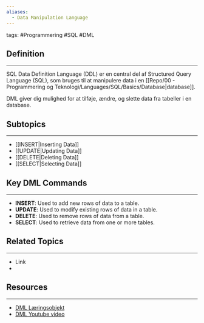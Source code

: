 ```yaml
---
aliases:
  - Data Manipulation Language
---
```

tags: #Programmering #SQL #DML

## Definition 
---
SQL Data Definition Language (DDL) er en central del af Structured Query Language (SQL), som bruges til at manipulere data i en [[Repo/00 - Programmering og Teknologi/Languages/SQL/Basics/Database|database]].

DML giver dig mulighed for at tilføje, ændre, og slette data fra tabeller i en database.

## Subtopics
---
- [[INSERT|Inserting Data]] 
- [[UPDATE|Updating Data]] 
- [[DELETE|Deleting Data]] 
- [[SELECT|Selecting Data]]

## Key DML Commands
---
- **INSERT**: Used to add new rows of data to a table. 
- **UPDATE**: Used to modify existing rows of data in a table. 
- **DELETE**: Used to remove rows of data from a table. 
- **SELECT**: Used to retrieve data from one or more tables.


## Related Topics
---
- Link
- 

## Resources
---
- [DML Læringsobjekt](https://scorm.itslearning.com/data/3289/C20150/ims_import_14/scormcontent/index.html#/lessons/3GA7ep5-4BwZejnCOfjfukCb9WHPdnD4)
- [DML Youtube video](https://www.youtube.com/watch?v=EMAhw6nM3wk)